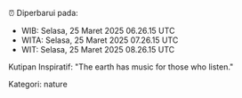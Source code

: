 ⏰ Diperbarui pada:
- WIB: Selasa, 25 Maret 2025 06.26.15 UTC
- WITA: Selasa, 25 Maret 2025 07.26.15 UTC
- WIT: Selasa, 25 Maret 2025 08.26.15 UTC

Kutipan Inspiratif:
"The earth has music for those who listen."


Kategori: nature


